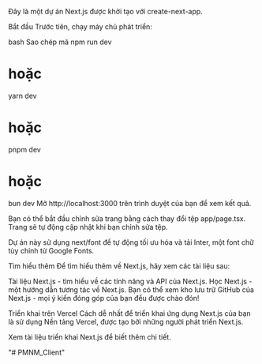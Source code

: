 Đây là một dự án Next.js được khởi tạo với create-next-app.

Bắt đầu
Trước tiên, chạy máy chủ phát triển:

bash
Sao chép mã
npm run dev
# hoặc
yarn dev
# hoặc
pnpm dev
# hoặc
bun dev
Mở http://localhost:3000 trên trình duyệt của bạn để xem kết quả.

Bạn có thể bắt đầu chỉnh sửa trang bằng cách thay đổi tệp app/page.tsx. Trang sẽ tự động cập nhật khi bạn chỉnh sửa tệp.

Dự án này sử dụng next/font để tự động tối ưu hóa và tải Inter, một font chữ tùy chỉnh từ Google Fonts.

Tìm hiểu thêm
Để tìm hiểu thêm về Next.js, hãy xem các tài liệu sau:

Tài liệu Next.js - tìm hiểu về các tính năng và API của Next.js.
Học Next.js - một hướng dẫn tương tác về Next.js.
Bạn có thể xem kho lưu trữ GitHub của Next.js - mọi ý kiến đóng góp của bạn đều được chào đón!

Triển khai trên Vercel
Cách dễ nhất để triển khai ứng dụng Next.js của bạn là sử dụng Nền tảng Vercel, được tạo bởi những người phát triển Next.js.

Xem tài liệu triển khai Next.js để biết thêm chi tiết.

"# PMNM_Client"
